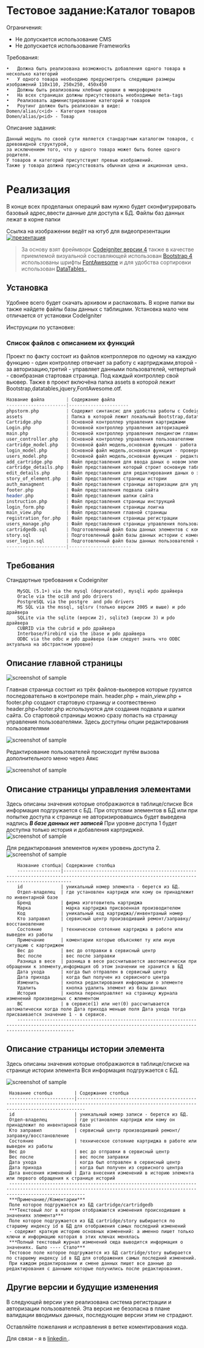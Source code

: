 Тестовое задание:Каталог товаров
=============================


Ограничения:
- Не допускается использование CMS
- Не допускается использование Frameworks

Требования:

    •	Должна быть реализована возможность добавления одного товара в несколько категорий
    •	У одного товара необходимо предусмотреть следующие размеры изображений 110х110, 250х250, 450х450
    •	Должны быть реализованы хлебные крошки в микроформате
    •	На всех страницах должны присутствовать необходимые meta-tags
    •	Реализовать администрирование категорий и товаров
    •	Роутинг должен быть реализован в виде:
    Domen/alias/c<id> - Категория товаров
    Domen/alias/p<id> - Товар
    


Описание задания:

    Данный модуль по своей сути является стандартным каталогом товаров, с древовидной структурой,
    за исключением того, что у одного товара может быть более одного родителя.
    У товаров и категорий присутствуют превью изображений.
    Также у товара должна присутствовать обычная цена и акционная цена.



Реализация
=================================

В конце всех проделаных операций вам нужно будет сконфигурировать базовый адрес,ввести данные для доступа к БД.
Файлы баз данных лежат в корне папки


Ссылка на изображении ведёт на ютуб для видеопрезентации
[![презентация](http://forum.norma4.net.ua/photoplog/images/9110/1_main.png)](https://youtu.be/v0Up1ZfV0B0)



> За основу взят фреймворк  [Codeigniter версии 4](https://codeigniter.com/)
  также в качестве приемлемой визуальной составляющей использован  [Bootstrap 4](http://getbootstrap.com/) использованы шрифты [FontAwesome](http://fontawesome.io/) и для удобства сортировки использован [DataTables ](https://datatables.net/),

Установка 
------------

Удобнее всего будет скачать архивом и распаковать.
В корне папки вы также найдете файлы базы данных с таблицами.
Установка мало чем отличается от установки CodeIgniter

Инструкции по установке:

 

### Список файлов с описанием их функций

Проект по факту состоит из файлов контроллеров по одному на каждую функцию - один контроллер отвечает за работу с картриджами,второй - за авторизацию,третий - управляет данными пользователей,
четвертый - своибразная стартовая страница.
Под каждый контроллер свой вьювер.
Также в проект включёна папка assets в которой лежит Bootstrap,datatables,jquery,FontAwesome.otf.



```php
Название файла        | Содержание файла
----------------------|----------------------
phpstorm.php          | Содержит синтаксис для удобства работы с Codeigniter
assets                | Папка в которой лежит локальный Bootstrap,datatables,jquery.
Cartridge.php         | Основной контроллер управления картриджами
Login.php             | Основной контроллер управления авторизацией
main.php              | Основной контроллер управления лендингом главной страницы
user_controller.php   | Основной контроллер управления пользователями
cartridge_model.php   | Основной файл модель,основная функция - работа с базой данных картриджей
login_model.php       | Основной файл модель,основная функция - проверка пользователей.
users_model.php       | Основной файл модель,основная функция - редактирование пользователей.
add_cartridge.php     | Файл представления для ввода даных о новом элементе
cartridge_details.php | Файл представления который строит основную таблицу с отображением всех элементов
edit_details.php      | Файл представления для редактирования даных о элементе
story_of_element.php  | Файл представления страницы истории
auth_managment        | Файл представления страницы авторизации для управления пользователями
footer.php            | Файл представления подвала сайта
header.php            | Файл представления шапки сайта
instruction.php       | Файл представления страницы инструкций 
login_form.php        | Файл представления страницы лоигна
main_view.php         | Файл представления главной страницы
registration_for.php  | Файл представления страницы регистрации
users_manage.php      | Файл представления страницы управления пользователями
cartridgedb.sql       | Подготовленный файл базы данных элементов с коментариями каждого поля
story.sql             | Подготовленный файл базы данных истории с коментариями каждого поля
user_login.sql        | Подготовленный файл базы данных пользователей с коментариями каждого поля
----------------------|-----------------------
```



Требования
------------

Стандартные требования к Codeigniter

        MySQL (5.1+) via the mysql (deprecated), mysqli иpdo драйвера
        Oracle via the oci8 and pdo drivers
        PostgreSQL via the postgre  and pdo drivers
        MS SQL via the mssql, sqlsrv (только версии 2005 и выше) и pdo драйвера
        SQLite via the sqlite (версии 2), sqlite3 (версии 3) и pdo драйвера
        CUBRID via the cubrid и pdo драйвера
        Interbase/Firebird via the ibase и pdo драйвера
        ODBC via the odbc и pdo драйвера (вам следует знать что ODBC актуальна на абстрактном уровне)


Описание главной страницы  
------------
![screenshot of sample](http://forum.norma4.net.ua/photoplog/images/9110/1_main.png)


Главная страница состоит из трёх файлов-вьюверов которые грузятся последовательно в контролере main.
header.php + main_view.php + footer.php создают стартовую страницу и соотвественно header.php+footer.php используются для создания 
подвала и шапки сайта. Со стартовой страницы можно сразу попасть на страницу управления пользователями.
Здесь доступны опции редактирования пользователями

![screenshot of sample](http://forum.norma4.net.ua/photoplog/images/9110/1_users_man.png)

Редактирование пользователей происходит путём вызова дополнительного меню через Аякс

![screenshot of sample](http://forum.norma4.net.ua/photoplog/images/9110/1_new_manage_window.png)





Описание страницы управления элементами  
------------
Здесь описаны значения которые отображаются в таблице/списке
Вся информация подгружается с БД.
При отсутсвии элементов в БД или при попытке доступа к странице не авторизировавшись будет выведена надпись ***В базе данных нет записей***
При уровне доступа 1 будет доступна только история и добавления картриджей.
![screenshot of sample](http://forum.norma4.net.ua/photoplog/images/9110/1_control.png)



Для редактирования элементов нужен уровень доступа 2.
![screenshot of sample](http://forum.norma4.net.ua/photoplog/images/9110/1_control2.png)



       
        Название столбца| Содержание столбца
        ----------------|-----------------------------------------------------------------------------------------------------------------------------------------------
        id              | уникальный номер элемента - берется из БД.
        Отдел-владелец  | где установлен картридж или кому он принадлежит по инвентарной базе
        Бренд           | фирма изготовитель картриджа
        Марка           | марка картриджа присвоенная производителем 	
        Код             | уникальный код картриджа//инвентраный номер
        Кто заправил    | сервисный центр производивший ремонт/заправку/восстановление
        Состояние       | техническое сотояние картриджа в работе или выведен из работы
        Примечание      | коментарии которые объясняют ту или иную ситуацию с картриджем
        Вес до          | вес до отправки в сервисный центр
        Вес после       | вес после заправки 	
        Разница в весе  | разница в весе рассчитывается авотоматически при обращении к элементу,информация об этом значении не хранится в БД
        Дата ухода      | когда был отправлен в сервисный центр 	
        Дата прихода    | когда был получен из сервисного центра 		
        Изменить        | кнопка редактирования информации о элементе 	
        Удалить         | кнопка удалить элемент из базы данных 	
        История         | кнопка перенаправляет на страницу журнала изменений произведеных с жлементом
        ВС              | в сервисе(1) или нет(0) рассчитывается автоматически когда поле Дата прихода меньше поля Дата ухода тогда присваивается значение 1 - в сервисе.
        -----------------------------------------------------------------------------------------------------------------------------------------------------------------
  

Описание страницы истории элемента
------------

Здесь описаны значения которые отображаются в таблице/списке на странице истории  элемента
Вся информация подгружается с БД.



![screenshot of sample](http://forum.norma4.net.ua/photoplog/images/9110/3_Screenshot-2017-10-23___________________.png)






     Название столбца        | Содержание столбца
     ------------------------|-----------------------------------------------------------------------------------------------------------------------------------------------
     id                      | уникальный номер записи - берется из БД.
     Отдел-владелец          | где установлен картридж или кому он принадлежит по инвентарной базе
     Кто заправил            | сервисный центр производивший ремонт/заправку/восстановление
     Состояние               | техническое сотояние картриджа в работе или выведен из работы
     Вес до                  | вес до отправки в сервисный центр
     Вес после               | вес после заправки 	
     Дата ухода              | когда был отправлен в сервисный центр 	
     Дата прихода            | когда был получен из сервисного центра 		
     Дата внесения изменений | Дата внесения изменений в историю элемента или первого обращения к странице историй
   	 ------------------------------------------------------------------------------------------------------------------------------------------------------------------------  
   	 ***Примечание//Коментарии***
   	 Поле которое подгружается из БД cartridge/cartridgedb 
   	 ***Текстовый лог в котором отображаются изменения происходившие в значениях элемента***
   	 Поле которое подгружается из БД cartridge/story выбирается по старшему индексу id в БД для отображения самых последний изменений 
   	 - содержит краткую историю основных изменений: а именно пишет только ключи и информацию которая в этих ключах менялась  
   	 ***Полный текстовый журнал изменений сюда выводится информация о значениях. Было ---- Стало***
   	 Тестовое поле которое подгружается из БД cartridge/story выбирается по старшему индексу id в БД для отображения самых последний изменений.
   	 При каждом редактировании и смене данных пишет все данные до редактирования с данными которые получились после редактирования.
          	

Другие версии и будущие изменения
-----------

В следующей версии  уже реализована система регистрации и авторизации пользователей.
Эта версия не безопасна в плане валидации вводимых данных, последующие версии этим не страдают.


Оставляйте пожелания и исправления в ветке коментирования кода.

Для связи - я в [linkedin ](https://www.linkedin.com/in/сергей-обухов-703426140/).
 
